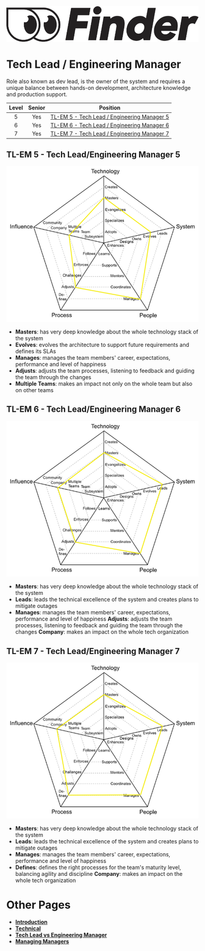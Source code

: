 <img alt="FinderLogo" src="/charts/Finder-logo.png">

# Tech Lead / Engineering Manager

Role also known as dev lead, is the owner of the system and requires a unique balance between hands-on development, architecture knowledge and production support.

| Level | Senior | Position |
| :---: | :---: | :---: |
| 5 | Yes | [TL-EM 5 - Tech Lead / Engineering Manager 5](#tl/em5---tech-lead/engineering-manager-5) |
| 6 | Yes | [TL-EM 6 - Tech Lead / Engineering Manager 6](#tl/em6---tech-lead/engineering-manager-6) |
| 7 | Yes | [TL-EM 7 - Tech Lead / Engineering Manager 7](#tl/em7---tech-lead/engineering-manager-7) |


## TL-EM 5 - Tech Lead/Engineering Manager 5

<picture>
  <source media="(prefers-color-scheme: dark)" srcset="/charts/techlead-5-dark.png">
  <source media="(prefers-color-scheme: light)" srcset="/charts/techlead-5.png">
  <img alt="Tech Lead 5" src="/charts/techlead-5.png">
</picture>

* **Masters**: has very deep knowledge about the whole technology stack of the system
* **Evolves**: evolves the architecture to support future requirements and defines its SLAs
* **Manages**: manages the team members' career, expectations, performance and level of happiness
* **Adjusts**: adjusts the team processes, listening to feedback and guiding the team through the changes
* **Multiple Teams**: makes an impact not only on the whole team but also on other teams

## TL-EM 6 - Tech Lead/Engineering Manager 6

<picture>
  <source media="(prefers-color-scheme: dark)" srcset="/charts/techlead-6-dark.png">
  <source media="(prefers-color-scheme: light)" srcset="/charts/techlead-6.png">
  <img alt="Tech Lead 6" src="/charts/techlead-6.png">
</picture>

* **Masters**: has very deep knowledge about the whole technology stack of the system
* **Leads**: leads the technical excellence of the system and creates plans to mitigate outages
* **Manages**: manages the team members' career, expectations, performance and level of happiness
**Adjusts**: adjusts the team processes, listening to feedback and guiding the team through the changes
**Company**: makes an impact on the whole tech organization


## TL-EM 7 - Tech Lead/Engineering Manager 7

<picture>
  <source media="(prefers-color-scheme: dark)" srcset="/charts/techlead-7-dark.png">
  <source media="(prefers-color-scheme: light)" srcset="/charts/techlead-7.png">
  <img alt="Tech Lead 7" src="/charts/techlead-7.png">
</picture>

* **Masters**: has very deep knowledge about the whole technology stack of the system
* **Leads**: leads the technical excellence of the system and creates plans to mitigate outages
* **Manages**: manages the team members' career, expectations, performance and level of happiness
* **Defines**: defines the right processes for the team's maturity level, balancing agility and discipline
**Company**: makes an impact on the whole tech organization

# Other Pages

* [**Introduction**](README.md)
* [**Technical**](Technical.md)
* [**Tech Lead vs Engineering Manager**](TechLead-EngineeringManager.md)
* [**Managing Managers**](Managing-Managers.md)
